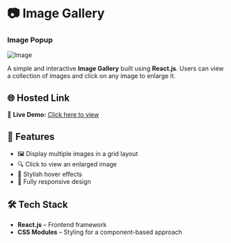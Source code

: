 # 📷 Image Gallery  

### **Image Popup**  
![Image](../gallery/src/assets/poster.png)  

A simple and interactive **Image Gallery** built using **React.js**. Users can view a collection of images and click on any image to enlarge it.  

## 🌐 Hosted Link  
🔗 **Live Demo:** [Click here to view](https://react-image-gallery-theta-one.vercel.app/)  

## 🚀 Features  
- 🖼️ Display multiple images in a grid layout  
- 🔍 Click to view an enlarged image  
- 🎨 Stylish hover effects  
- 📱 Fully responsive design  

## 🛠️ Tech Stack  
- **React.js** – Frontend framework  
- **CSS Modules** – Styling for a component-based approach  



